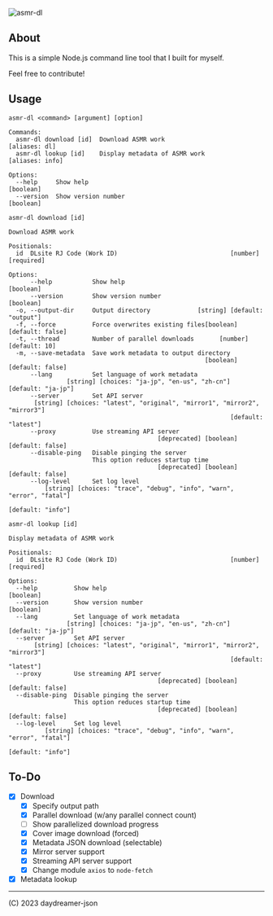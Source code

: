 ![asmr-dl](https://socialify.git.ci/daydreamer-json/asmr-dl/image?description=1&forks=1&issues=1&language=1&logo=https%3A%2F%2Fraw.githubusercontent.com%2Fdaydreamer-json%2Fasmr-dl%2Fmain%2Fmedia%2Ficon%2Fatom.svg&owner=1&pattern=Circuit%20Board&pulls=1&stargazers=1&theme=Auto)

## About

This is a simple Node.js command line tool that I built for myself.

Feel free to contribute!

## Usage

```text
asmr-dl <command> [argument] [option]

Commands:
  asmr-dl download [id]  Download ASMR work                        [aliases: dl]
  asmr-dl lookup [id]    Display metadata of ASMR work           [aliases: info]

Options:
  --help     Show help                                                 [boolean]
  --version  Show version number                                       [boolean]
```

```text
asmr-dl download [id]

Download ASMR work

Positionals:
  id  DLsite RJ Code (Work ID)                               [number] [required]

Options:
      --help           Show help                                       [boolean]
      --version        Show version number                             [boolean]
  -o, --output-dir     Output directory             [string] [default: "output"]
  -f, --force          Force overwrites existing files[boolean] [default: false]
  -t, --thread         Number of parallel downloads       [number] [default: 10]
  -m, --save-metadata  Save work metadata to output directory
                                                      [boolean] [default: false]
      --lang           Set language of work metadata
                [string] [choices: "ja-jp", "en-us", "zh-cn"] [default: "ja-jp"]
      --server         Set API server
       [string] [choices: "latest", "original", "mirror1", "mirror2", "mirror3"]
                                                             [default: "latest"]
      --proxy          Use streaming API server
                                         [deprecated] [boolean] [default: false]
      --disable-ping   Disable pinging the server
                       This option reduces startup time
                                         [deprecated] [boolean] [default: false]
      --log-level      Set log level
          [string] [choices: "trace", "debug", "info", "warn", "error", "fatal"]
                                                               [default: "info"]
```

```text
asmr-dl lookup [id]

Display metadata of ASMR work

Positionals:
  id  DLsite RJ Code (Work ID)                               [number] [required]

Options:
  --help          Show help                                            [boolean]
  --version       Show version number                                  [boolean]
  --lang          Set language of work metadata
                [string] [choices: "ja-jp", "en-us", "zh-cn"] [default: "ja-jp"]
  --server        Set API server
       [string] [choices: "latest", "original", "mirror1", "mirror2", "mirror3"]
                                                             [default: "latest"]
  --proxy         Use streaming API server
                                         [deprecated] [boolean] [default: false]
  --disable-ping  Disable pinging the server
                  This option reduces startup time
                                         [deprecated] [boolean] [default: false]
  --log-level     Set log level
          [string] [choices: "trace", "debug", "info", "warn", "error", "fatal"]
                                                               [default: "info"]
```

## To-Do

- [x] Download
  - [x] Specify output path
  - [x] Parallel download (w/any parallel connect count)
  - [ ] Show parallelized download progress
  - [x] Cover image download (forced)
  - [x] Metadata JSON download (selectable)
  - [x] Mirror server support
  - [x] Streaming API server support
  - [x] Change module `axios` to `node-fetch`
- [x] Metadata lookup

---

(C) 2023 daydreamer-json
